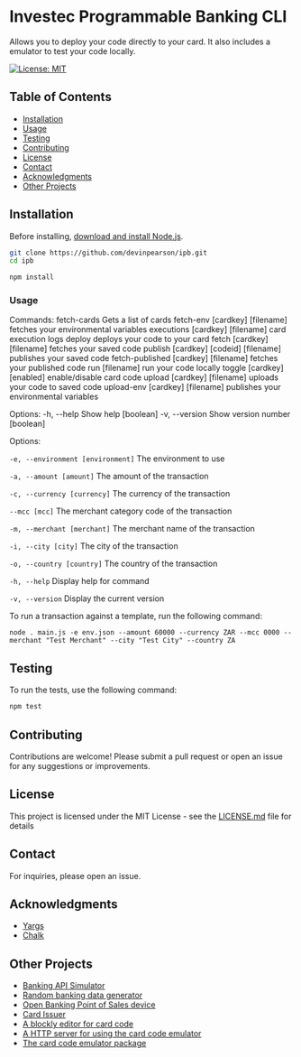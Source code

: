 # Investec Programmable Banking CLI

Allows you to deploy your code directly to your card. It also includes a emulator to test your code locally.

[![License: MIT](https://img.shields.io/badge/License-MIT-yellow.svg)](https://opensource.org/licenses/MIT)

## Table of Contents
- [Installation](#installation)
- [Usage](#usage)
- [Testing](#testing)
- [Contributing](#contributing)
- [License](#license)
- [Contact](#contact)
- [Acknowledgments](#acknowledgments)
- [Other Projects](#other-projects)

## Installation
Before installing, [download and install Node.js](https://nodejs.org/en/download/).

```bash
git clone https://github.com/devinpearson/ipb.git
cd ipb
```
```bash
npm install
```

### Usage
Commands:
  fetch-cards                            Gets a list of cards
  fetch-env [cardkey] [filename]         fetches your environmental variables
  executions [cardkey] [filename]        card execution logs
  deploy                                 deploys your code to your card
  fetch [cardkey] [filename]             fetches your saved code
  publish [cardkey] [codeid] [filename]  publishes your saved code
  fetch-published [cardkey] [filename]   fetches your published code
  run [filename]                         run your code locally
  toggle [cardkey] [enabled]             enable/disable card code
  upload [cardkey] [filename]            uploads your code to saved code
  upload-env [cardkey] [filename]        publishes your environmental variables

Options:
  -h, --help     Show help                                             [boolean]
  -v, --version  Show version number                                   [boolean]

Options:

`-e, --environment [environment]` The environment to use

`-a, --amount [amount]` The amount of the transaction

`-c, --currency [currency]` The currency of the transaction

`--mcc [mcc]` The merchant category code of the transaction

`-m, --merchant [merchant]` The merchant name of the transaction

`-i, --city [city]` The city of the transaction

`-o, --country [country]` The country of the transaction

`-h, --help` Display help for command

`-v, --version` Display the current version

To run a transaction against a template, run the following command:

```
node . main.js -e env.json --amount 60000 --currency ZAR --mcc 0000 --merchant "Test Merchant" --city "Test City" --country ZA
```
## Testing

To run the tests, use the following command:
```bash
npm test
```
## Contributing

Contributions are welcome! Please submit a pull request or open an issue for any suggestions or improvements.

## License

This project is licensed under the MIT License - see the [LICENSE.md](LICENSE.md) file for details

## Contact

For inquiries, please open an issue.

## Acknowledgments

- [Yargs](https://yargs.js.org/)
- [Chalk](https://github.com/chalk/chalk)

## Other Projects
- [Banking API Simulator](https://github.com/devinpearson/programmable-banking-sim)
- [Random banking data generator](https://github.com/devinpearson/programmable-banking-faker)
- [Open Banking Point of Sales device](https://github.com/devinpearson/programmable-banking-pos)
- [Card Issuer](m/devinpearson/programmable-banking-card-issuer)
- [A blockly editor for card code](https://github.com/devinpearson/investec-blockly)
- [A HTTP server for using the card code emulator](https://github.com/devinpearson/investec-card-server)
- [The card code emulator package](https://github.com/devinpearson/programmable-card-code-emulator)